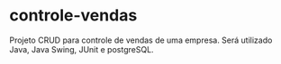 # controle-vendas
Projeto CRUD para controle de vendas de uma empresa. Será utilizado Java, Java Swing, JUnit e postgreSQL.
